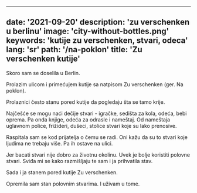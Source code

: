 ---
date: '2021-09-20'
description: 'zu verschenken u berlinu'
image: 'city-without-bottles.png'
keywords: 'kutije zu verschenken, stvari, odeca'
lang: 'sr'
path: '/na-poklon'
title: 'Zu verschenken kutije'
------
Skoro sam se doselila u Berlin.

Prolazim ulicom i primećujem kutije sa natpisom Zu verschenken (ger. Na poklon).

Prolaznici često stanu pored kutije da pogledaju šta se tamo krije.

Najčešće se mogu naći dečije stvari - igračke, sedišta za kola, odeća, bebi oprema. Pa onda knjige, odeća za odrasle i nameštaj. Od nameštaja uglavnom police, frižideri, dušeci, stolice stvari koje su lako prenosive.

Raspitala sam se kod prijatelja o čemu se radi. Oni kažu da su to stvari koje ljudima ne trebaju više. Pa ih ostave na ulici.

Jer bacati stvari nije dobro za životnu okolinu. Uvek je bolje koristiti polovne stvari. Sviđa mi se kako razmišljaju te sam i ja prihvatila stav.

Sada i ja stanem pored kutije Zu verschenken.

Opremila sam stan polovnim stvarima. I uživam u tome.

